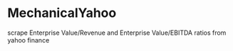 MechanicalYahoo
===============

scrape Enterprise Value/Revenue and Enterprise Value/EBITDA ratios from yahoo finance
